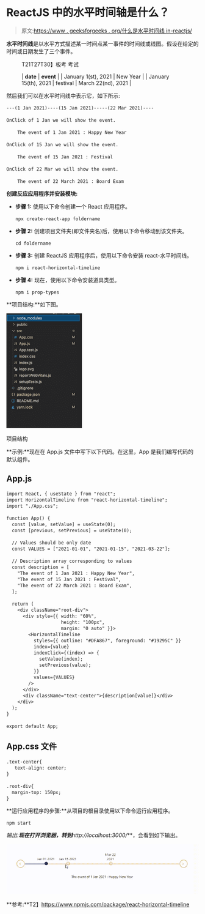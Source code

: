# ReactJS 中的水平时间轴是什么？

> 原文:[https://www . geeksforgeeks . org/什么是水平时间线 in-reactjs/](https://www.geeksforgeeks.org/what-is-horizontal-timeline-in-reactjs/)

**水平时间线**是以水平方式描述某一时间点某一事件的时间线或线图。假设在给定的时间或日期发生了三个事件。

<figure class="table">T21T27T30】板考 考试

| **date** | **event** |
| January 1(st), 2021 | New Year |
| January 15(th), 2021 | festival | March 22(nd), 2021 |

</figure>

然后我们可以在水平时间线中表示它，如下所示:

```
---(1 Jan 2021)----(15 Jan 2021)-----(22 Mar 2021)----

OnClick of 1 Jan we will show the event.    

    The event of 1 Jan 2021 : Happy New Year

OnClick of 15 Jan we will show the event.

    The event of 15 Jan 2021 : Festival

OnClick of 22 Mar we will show the event.

    The event of 22 March 2021 : Board Exam
```

**创建反应应用程序并安装模块:**

*   **步骤 1:** 使用以下命令创建一个 React 应用程序。

    ```
    npx create-react-app foldername
    ```

*   **步骤 2:** 创建项目文件夹(即文件夹名)后，使用以下命令移动到该文件夹。

    ```
    cd foldername
    ```

*   **步骤 3:** 创建 ReactJS 应用程序后，使用以下命令安装 react-水平时间线。

    ```
    npm i react-horizontal-timeline
    ```

*   **步骤 4:** 现在，使用以下命令安装道具类型。

    ```
    npm i prop-types
    ```

**项目结构:**如下图。

![](img/9e2a5dce4f478ce00041efc14775b16f.png)

项目结构

**示例:**现在在 App.js 文件中写下以下代码。在这里，App 是我们编写代码的默认组件。

## App.js

```
import React, { useState } from "react";
import HorizontalTimeline from "react-horizontal-timeline";
import "./App.css";

function App() {
  const [value, setValue] = useState(0);
  const [previous, setPrevious] = useState(0);

  // Values should be only date
  const VALUES = ["2021-01-01", "2021-01-15", "2021-03-22"];

  // Description array corresponding to values
  const description = [
    "The event of 1 Jan 2021 : Happy New Year",
    "The event of 15 Jan 2021 : Festival",
    "The event of 22 March 2021 : Board Exam",
  ];

  return (
    <div className="root-div">
      <div style={{ width: "60%",
                    height: "100px", 
                    margin: "0 auto" }}>
        <HorizontalTimeline
          styles={{ outline: "#DFA867", foreground: "#19295C" }}
          index={value}
          indexClick={(index) => {
            setValue(index);
            setPrevious(value);
          }}
          values={VALUES}
        />
      </div>
      <div className="text-center">{description[value]}</div>
    </div>
  );
}

export default App;
```

## App.css 文件

```
.text-center{
   text-align: center;
}

.root-div{
  margin-top: 150px;
}
```

**运行应用程序的步骤:**从项目的根目录使用以下命令运行应用程序。

```
npm start
```

**输出:**现在打开浏览器，转到***http://localhost:3000/***，会看到如下输出。

![](img/59c298d58d11619b851f9d8672439fa6.png)

**参考:**T2】https://www.npmjs.com/package/react-horizontal-timeline